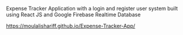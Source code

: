 Expense Tracker Application with a login and register user system built using React JS and Google Firebase Realtime Database

<a>https://moulalishariff.github.io/Expense-Tracker-App/</a>
